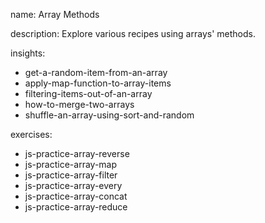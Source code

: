name: Array Methods

description: Explore various recipes using arrays' methods.

insights:
  - get-a-random-item-from-an-array
  - apply-map-function-to-array-items
  - filtering-items-out-of-an-array
  - how-to-merge-two-arrays
  - shuffle-an-array-using-sort-and-random

exercises:
  - js-practice-array-reverse
  - js-practice-array-map
  - js-practice-array-filter
  - js-practice-array-every
  - js-practice-array-concat
  - js-practice-array-reduce
